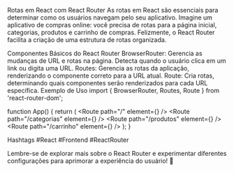 Rotas em React com React Router
As rotas em React são essenciais para determinar como os usuários navegam pelo seu aplicativo. Imagine um aplicativo de compras online: você precisa de rotas para a página inicial, categorias, produtos e carrinho de compras. Felizmente, o React Router facilita a criação de uma estrutura de rotas organizada.


Componentes Básicos do React Router
BrowserRouter: Gerencia as mudanças de URL e rotas na página. Detecta quando o usuário clica em um link ou digita uma URL.
Routes: Gerencia as rotas da aplicação, renderizando o componente correto para a URL atual.
Route: Cria rotas, determinando quais componentes serão renderizados para cada URL específica.
Exemplo de Uso
import { BrowserRouter, Routes, Route } from 'react-router-dom';

function App() {
  return (
    <BrowserRouter>
      <Routes>
        <Route path="/" element={<Home />} />
        <Route path="/categorias" element={<Categories />} />
        <Route path="/produtos" element={<Products />} />
        <Route path="/carrinho" element={<Cart />} />
      </Routes>
    </BrowserRouter>
  );
}

Hashtags
#React #Frontend #ReactRouter

Lembre-se de explorar mais sobre o React Router e experimentar diferentes configurações para aprimorar a experiência do usuário! 🚀